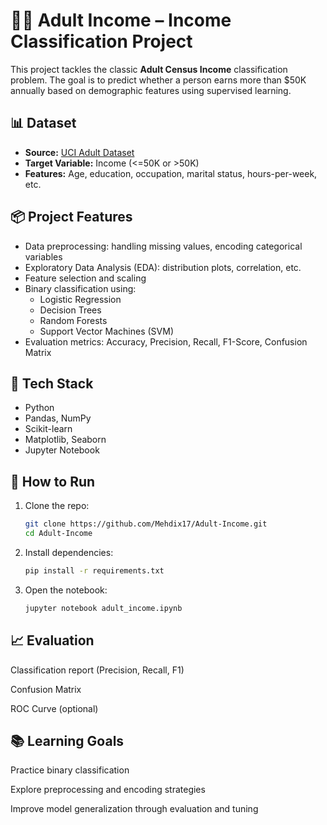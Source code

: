 # 👨‍💼 Adult Income – Income Classification Project

This project tackles the classic **Adult Census Income** classification problem. The goal is to predict whether a person earns more than \$50K annually based on demographic features using supervised learning.

## 📊 Dataset

- **Source:** [UCI Adult Dataset](https://archive.ics.uci.edu/ml/datasets/adult)
- **Target Variable:** Income (<=50K or >50K)
- **Features:** Age, education, occupation, marital status, hours-per-week, etc.

## 📦 Project Features

- Data preprocessing: handling missing values, encoding categorical variables
- Exploratory Data Analysis (EDA): distribution plots, correlation, etc.
- Feature selection and scaling
- Binary classification using:
  - Logistic Regression
  - Decision Trees
  - Random Forests
  - Support Vector Machines (SVM)
- Evaluation metrics: Accuracy, Precision, Recall, F1-Score, Confusion Matrix

## 🔧 Tech Stack

- Python
- Pandas, NumPy
- Scikit-learn
- Matplotlib, Seaborn
- Jupyter Notebook

## 🚀 How to Run

1. Clone the repo:
   ```bash
   git clone https://github.com/Mehdix17/Adult-Income.git
   cd Adult-Income
   
2. Install dependencies:
   ```bash
   pip install -r requirements.txt

3. Open the notebook:
   ```bash
   jupyter notebook adult_income.ipynb

## 📈 Evaluation
Classification report (Precision, Recall, F1)

Confusion Matrix

ROC Curve (optional)

## 📚 Learning Goals
Practice binary classification

Explore preprocessing and encoding strategies

Improve model generalization through evaluation and tuning

